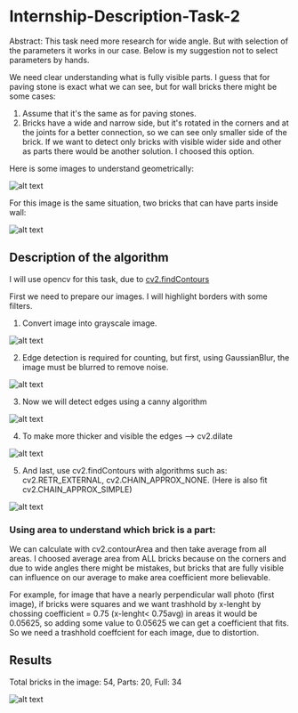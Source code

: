 # Internship-Description-Task-2

Abstract: This task need more research for wide angle. But with selection of the parameters it works in our case. Below is my suggestion not to select parameters by hands.

We need clear understanding what is fully visible parts. I guess that for paving stone is exact what we can see, but for wall bricks there might be some cases:

1) Assume that it's the same as for paving stones.
2) Bricks have a wide and narrow side, but it's rotated in the corners and at the joints for a better connection, so we can see only smaller side of the brick. If we want to detect only bricks with visible wider side and other as parts there would be another solution. I choosed this option.

Here is some images to understand geometrically:

![alt text](images/results.PNG)

For this image is the same situation, two bricks that can have parts inside wall:

![alt text](images/results.PNG)

## Description of the algorithm

I will use opencv for this task, due to [cv2.findContours](https://docs.opencv.org/4.x/d3/dc0/group__imgproc__shape.html#gadf1ad6a0b82947fa1fe3c3d497f260e0)

First we need to prepare our images. I will highlight borders with some filters.

1) Convert image into grayscale image.

![alt text](images/results.PNG)

2) Edge detection is required for counting, but first, using GaussianBlur, the image must be blurred to remove noise.

![alt text](images/results.PNG)

3) Now we will detect edges using a canny algorithm

![alt text](images/results.PNG)

4) To make more thicker and visible the edges --> cv2.dilate


![alt text](images/results.PNG)

5) And last, use cv2.findContours with algorithms such as: cv2.RETR_EXTERNAL, cv2.CHAIN_APPROX_NONE. (Here is also fit cv2.CHAIN_APPROX_SIMPLE) 

![alt text](images/results.PNG)

### Using area to understand which brick is a part:

We can calculate with cv2.contourArea and then take average from all areas. I choosed average area from ALL bricks because on the corners and due to wide angles
there might be mistakes, but bricks that are fully visible can influence on our average to make area coefficient more believable.

For example, for image that have a nearly perpendicular wall photo (first image), if bricks were squares and we want trashhold by x-lenght by chossing coefficient = 0.75
(x-lenght< 0.75avg) in areas it would be 0.05625, so adding some value to 0.05625 we can get a coefficient that fits. So we need a trashhold coeffcient for each image, due to distortion.

## Results

Total bricks in the image: 54, Parts: 20, Full: 34

![alt text](images/results.PNG)



